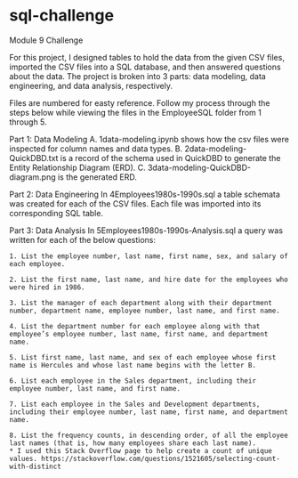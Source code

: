 # sql-challenge
Module 9 Challenge

For this project, I designed tables to hold the data from the given CSV files, imported the CSV files into a SQL database, and then answered questions about the data. The project is broken into 3 parts: data modeling, data engineering, and data analysis, respectively.

Files are numbered for easty reference. Follow my process through the steps below while viewing the files in the EmployeeSQL folder from 1 through 5.

Part 1: Data Modeling
    A. 1data-modeling.ipynb shows how the csv files were inspected for column names and data types.
    B. 2data-modeling-QuickDBD.txt is a record of the schema used in QuickDBD to generate the Entity Relationship Diagram (ERD).
    C. 3data-modeling-QuickDBD-diagram.png is the generated ERD.

Part 2: Data Engineering
    In 4Employees1980s-1990s.sql a table schemata was created for each of the CSV files. Each file was imported into its corresponding SQL table.

Part 3: Data Analysis
    In 5Employees1980s-1990s-Analysis.sql a query was written for each of the below questions:

    1. List the employee number, last name, first name, sex, and salary of each employee.

    2. List the first name, last name, and hire date for the employees who were hired in 1986.

    3. List the manager of each department along with their department number, department name, employee number, last name, and first name.

    4. List the department number for each employee along with that employee’s employee number, last name, first name, and department name.

    5. List first name, last name, and sex of each employee whose first name is Hercules and whose last name begins with the letter B.

    6. List each employee in the Sales department, including their employee number, last name, and first name.

    7. List each employee in the Sales and Development departments, including their employee number, last name, first name, and department name.

    8. List the frequency counts, in descending order, of all the employee last names (that is, how many employees share each last name).
    * I used this Stack Overflow page to help create a count of unique values. https://stackoverflow.com/questions/1521605/selecting-count-with-distinct